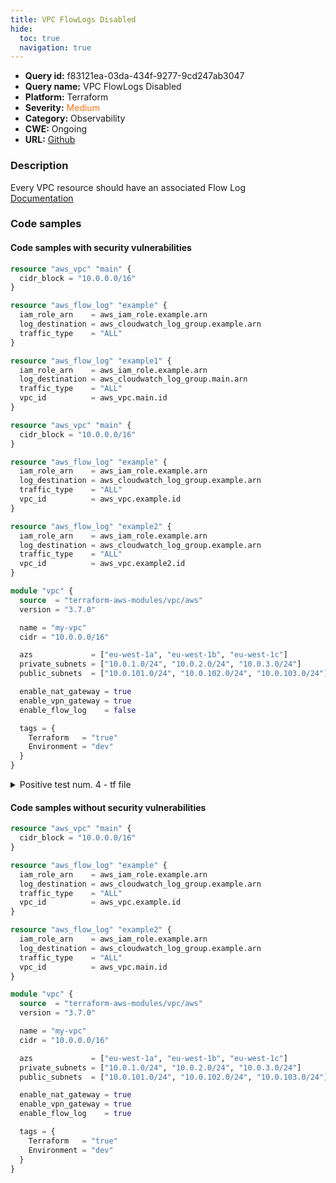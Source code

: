 ```yaml
---
title: VPC FlowLogs Disabled
hide:
  toc: true
  navigation: true
---
```


<style>
  .highlight .hll {
    background-color: #ff171742;
  }
  .md-content {
    max-width: 1100px;
    margin: 0 auto;
  }
</style>

-   **Query id:** f83121ea-03da-434f-9277-9cd247ab3047
-   **Query name:** VPC FlowLogs Disabled
-   **Platform:** Terraform
-   **Severity:** <span style="color:#ff7213">Medium</span>
-   **Category:** Observability
-   **CWE:** Ongoing
-   **URL:** [Github](https://github.com/Checkmarx/kics/tree/master/assets/queries/terraform/aws/vpc_flowlogs_disabled)

### Description
Every VPC resource should have an associated Flow Log<br>
[Documentation](https://registry.terraform.io/providers/hashicorp/aws/latest/docs/resources/vpc)

### Code samples
#### Code samples with security vulnerabilities
```tf title="Positive test num. 1 - tf file" hl_lines="5"
resource "aws_vpc" "main" {
  cidr_block = "10.0.0.0/16"
}

resource "aws_flow_log" "example" {
  iam_role_arn    = aws_iam_role.example.arn
  log_destination = aws_cloudwatch_log_group.example.arn
  traffic_type    = "ALL"
}

resource "aws_flow_log" "example1" {
  iam_role_arn    = aws_iam_role.example.arn
  log_destination = aws_cloudwatch_log_group.main.arn
  traffic_type    = "ALL"
  vpc_id          = aws_vpc.main.id
}

```
```tf title="Positive test num. 2 - tf file" hl_lines="1"
resource "aws_vpc" "main" {
  cidr_block = "10.0.0.0/16"
}

resource "aws_flow_log" "example" {
  iam_role_arn    = aws_iam_role.example.arn
  log_destination = aws_cloudwatch_log_group.example.arn
  traffic_type    = "ALL"
  vpc_id          = aws_vpc.example.id
}

resource "aws_flow_log" "example2" {
  iam_role_arn    = aws_iam_role.example.arn
  log_destination = aws_cloudwatch_log_group.example.arn
  traffic_type    = "ALL"
  vpc_id          = aws_vpc.example2.id
}

```
```tf title="Positive test num. 3 - tf file" hl_lines="14"
module "vpc" {
  source  = "terraform-aws-modules/vpc/aws"
  version = "3.7.0"

  name = "my-vpc"
  cidr = "10.0.0.0/16"

  azs             = ["eu-west-1a", "eu-west-1b", "eu-west-1c"]
  private_subnets = ["10.0.1.0/24", "10.0.2.0/24", "10.0.3.0/24"]
  public_subnets  = ["10.0.101.0/24", "10.0.102.0/24", "10.0.103.0/24"]

  enable_nat_gateway = true
  enable_vpn_gateway = true
  enable_flow_log    = false

  tags = {
    Terraform   = "true"
    Environment = "dev"
  }
}

```
<details><summary>Positive test num. 4 - tf file</summary>

```tf hl_lines="1"
module "vpc" {
  source  = "terraform-aws-modules/vpc/aws"
  version = "3.7.0"

  name = "my-vpc"
  cidr = "10.0.0.0/16"

  azs             = ["eu-west-1a", "eu-west-1b", "eu-west-1c"]
  private_subnets = ["10.0.1.0/24", "10.0.2.0/24", "10.0.3.0/24"]
  public_subnets  = ["10.0.101.0/24", "10.0.102.0/24", "10.0.103.0/24"]

  enable_nat_gateway = true
  enable_vpn_gateway = true

  tags = {
    Terraform   = "true"
    Environment = "dev"
  }
}

```
</details>


#### Code samples without security vulnerabilities
```tf title="Negative test num. 1 - tf file"
resource "aws_vpc" "main" {
  cidr_block = "10.0.0.0/16"
}

resource "aws_flow_log" "example" {
  iam_role_arn    = aws_iam_role.example.arn
  log_destination = aws_cloudwatch_log_group.example.arn
  traffic_type    = "ALL"
  vpc_id          = aws_vpc.example.id
}

resource "aws_flow_log" "example2" {
  iam_role_arn    = aws_iam_role.example.arn
  log_destination = aws_cloudwatch_log_group.example.arn
  traffic_type    = "ALL"
  vpc_id          = aws_vpc.main.id
}
```
```tf title="Negative test num. 2 - tf file"
module "vpc" {
  source  = "terraform-aws-modules/vpc/aws"
  version = "3.7.0"

  name = "my-vpc"
  cidr = "10.0.0.0/16"

  azs             = ["eu-west-1a", "eu-west-1b", "eu-west-1c"]
  private_subnets = ["10.0.1.0/24", "10.0.2.0/24", "10.0.3.0/24"]
  public_subnets  = ["10.0.101.0/24", "10.0.102.0/24", "10.0.103.0/24"]

  enable_nat_gateway = true
  enable_vpn_gateway = true
  enable_flow_log    = true

  tags = {
    Terraform   = "true"
    Environment = "dev"
  }
}

```
